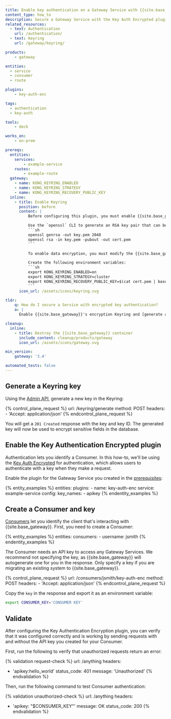 ```yaml
---
title: Enable key authentication on a Gateway Service with {{site.base_gateway}}
content_type: how_to
description: Secure a Gateway Service with the Key Auth Encrypted plugin.
related_resources:
  - text: Authentication
    url: /authentication/
  - text: Keyring
    url: /gateway/keyring/

products:
    - gateway

entities: 
  - service
  - consumer
  - route

plugins:
    - key-auth-enc

tags:
  - authentication
  - key-auth

tools:
    - deck

works_on:
    - on-prem

prereqs:
  entities:
    services:
        - example-service
    routes:
        - example-route
  gateway:
    - name: KONG_KEYRING_ENABLED
    - name: KONG_KEYRING_STRATEGY
    - name: KONG_KEYRING_RECOVERY_PUBLIC_KEY
  inline: 
    - title: Enable Keyring
      position: before
      content: |
          Before configuring this plugin, you must enable {{site.base_gateway}}'s encryption [Keyring](/gateway/keyring).

          Use the `openssl` CLI to generate an RSA key pair that can be used to export and recover Keyring material:
          ```sh
          openssl genrsa -out key.pem 2048
          openssl rsa -in key.pem -pubout -out cert.pem
          ```

          To enable data encryption, you must modify the {{site.base_gateway}} configuration.

          Create the following environment variables:
          ```sh
          export KONG_KEYRING_ENABLED=on
          export KONG_KEYRING_STRATEGY=cluster
          export KONG_KEYRING_RECOVERY_PUBLIC_KEY=$(cat cert.pem | base64)
          ```
      icon_url: /assets/icons/keyring.svg

tldr:
    q: How do I secure a Service with encrypted key authentication?
    a: |
      Enable {{site.base_gateway}}'s encryption Keyring and [generate a new key](#generate-a-keyring-key) in the Keyring with a `POST` request to the `/keyring/generate` endpoint. Then, [enable the Key Authentication Encrypted](#enable-the-key-authentication-encrypted-plugin) plugin on the Gateway Service and [create a Consumer with a valid key](#create-a-consumer-and-key). This plugin will require all requests made to this Gateway Service to have a valid API key.

cleanup:
  inline:
    - title: Destroy the {{site.base_gateway}} container
      include_content: cleanup/products/gateway
      icon_url: /assets/icons/gateway.svg

min_version:
    gateway: '3.4'

automated_tests: false
---
```


## Generate a Keyring key

Using the [Admin API](/api/gateway/admin-ee/#/operations/post-keyring-generate), generate a new key in the Keyring:

<!--vale off-->
{% control_plane_request %}
  url: /keyring/generate
  method: POST
  headers:
      - 'Accept: application/json'
{% endcontrol_plane_request %}
<!--vale on-->

You will get a `201 Created` response with the key and key ID. The generated key will now be used to encrypt sensitive fields in the database.

## Enable the Key Authentication Encrypted plugin

Authentication lets you identify a Consumer. In this how-to, we'll be using the [Key Auth Encrypted](/plugins/key-auth-enc/) for authentication, which allows users to authenticate with a key when they make a request.

Enable the plugin for the Gateway Service you created in the [prerequisites](#pre-configured-entities):

<!--vale off-->
{% entity_examples %}
entities:
  plugins:
    - name: key-auth-enc
      service: example-service
      config:
        key_names:
        - apikey
{% endentity_examples %}
<!--vale on-->

## Create a Consumer and key

[Consumers](/gateway/entities/consumer/) let you identify the client that's interacting with {{site.base_gateway}}. First, you need to create a Consumer:

<!--vale off-->
{% entity_examples %}
entities:
  consumers:
    - username: jsmith
{% endentity_examples %}
<!--vale on-->

The Consumer needs an API key to access any Gateway Services. We recommend not specifying the key, as {{site.base_gateway}} will autogenerate one for you in the response. Only specify a key if you are migrating an existing system to {{site.base_gateway}}.

<!--vale off-->
{% control_plane_request %}
  url: /consumers/jsmith/key-auth-enc
  method: POST
  headers:
      - 'Accept: application/json'
{% endcontrol_plane_request %}
<!--vale on-->

Copy the `key` in the response and export it as an environment variable:

```bash
export CONSUMER_KEY='CONSUMER KEY'
```

## Validate

After configuring the Key Authentication Encryption plugin, you can verify that it was configured correctly and is working by sending requests with and without the API key you created for your Consumer.

First, run the following to verify that unauthorized requests return an error:

<!--vale off-->
{% validation request-check %}
url: /anything
headers:
  - 'apikey:hello_world'
status_code: 401
message: 'Unauthorized'
{% endvalidation %}
<!--vale on-->

Then, run the following command to test Consumer authentication:

<!--vale off-->
{% validation unauthorized-check %}
url: /anything
headers:
  - 'apikey: "$CONSUMER_KEY"'
message: OK
status_code: 200
{% endvalidation %}
<!--vale on-->


